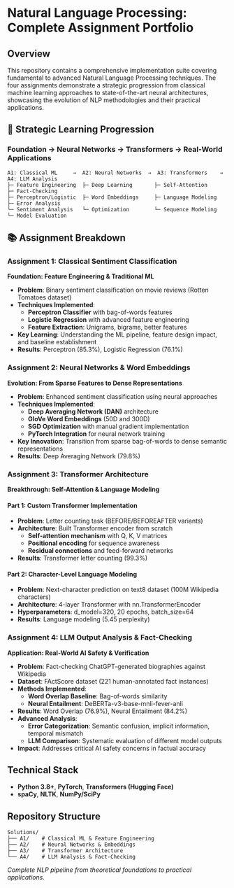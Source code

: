 # Natural Language Processing: Complete Assignment Portfolio

## Overview

This repository contains a comprehensive implementation suite covering fundamental to advanced Natural Language Processing techniques. The four assignments demonstrate a strategic progression from classical machine learning approaches to state-of-the-art neural architectures, showcasing the evolution of NLP methodologies and their practical applications.

## 🎯 Strategic Learning Progression

### Foundation → Neural Networks → Transformers → Real-World Applications

```
A1: Classical ML     →  A2: Neural Networks  →  A3: Transformers    →  A4: LLM Analysis
├─ Feature Engineering  ├─ Deep Learning       ├─ Self-Attention     ├─ Fact-Checking
├─ Perceptron/Logistic  ├─ Word Embeddings     ├─ Language Modeling  ├─ Error Analysis
└─ Sentiment Analysis   └─ Optimization        └─ Sequence Modeling  └─ Model Evaluation
```

## 📚 Assignment Breakdown

### Assignment 1: Classical Sentiment Classification
**Foundation: Feature Engineering & Traditional ML**

- **Problem**: Binary sentiment classification on movie reviews (Rotten Tomatoes dataset)
- **Techniques Implemented**:
  - **Perceptron Classifier** with bag-of-words features
  - **Logistic Regression** with advanced feature engineering
  - **Feature Extraction**: Unigrams, bigrams, better features
- **Key Learning**: Understanding the ML pipeline, feature design impact, and baseline establishment
- **Results**: Perceptron (85.3%), Logistic Regression (76.1%)

### Assignment 2: Neural Networks & Word Embeddings
**Evolution: From Sparse Features to Dense Representations**

- **Problem**: Enhanced sentiment classification using neural approaches
- **Techniques Implemented**:
  - **Deep Averaging Network (DAN)** architecture
  - **GloVe Word Embeddings** (50D and 300D)
  - **SGD Optimization** with manual gradient implementation
  - **PyTorch Integration** for neural network training
- **Key Innovation**: Transition from sparse bag-of-words to dense semantic representations
- **Results**: Deep Averaging Network (79.8%)

### Assignment 3: Transformer Architecture
**Breakthrough: Self-Attention & Language Modeling**

#### Part 1: Custom Transformer Implementation
- **Problem**: Letter counting task (BEFORE/BEFOREAFTER variants)
- **Architecture**: Built Transformer encoder from scratch
  - **Self-attention mechanism** with Q, K, V matrices
  - **Positional encoding** for sequence awareness
  - **Residual connections** and feed-forward networks
- **Results**: Transformer letter counting (99.3%)

#### Part 2: Character-Level Language Modeling
- **Problem**: Next-character prediction on text8 dataset (100M Wikipedia characters)
- **Architecture**: 4-layer Transformer with nn.TransformerEncoder
- **Hyperparameters**: d_model=320, 20 epochs, batch_size=64
- **Results**: Language modeling (5.45 perplexity)

### Assignment 4: LLM Output Analysis & Fact-Checking
**Application: Real-World AI Safety & Verification**

- **Problem**: Fact-checking ChatGPT-generated biographies against Wikipedia
- **Dataset**: FActScore dataset (221 human-annotated fact instances)
- **Methods Implemented**:
  - **Word Overlap Baseline**: Bag-of-words similarity
  - **Neural Entailment**: DeBERTa-v3-base-mnli-fever-anli
- **Results**: Word Overlap (76.9%), Neural Entailment (84.2%)
- **Advanced Analysis**:
  - **Error Categorization**: Semantic confusion, implicit information, temporal mismatch
  - **LLM Comparison**: Systematic evaluation of different model outputs
- **Impact**: Addresses critical AI safety concerns in factual accuracy

## Technical Stack
- **Python 3.8+**, **PyTorch**, **Transformers (Hugging Face)**
- **spaCy**, **NLTK**, **NumPy/SciPy**

## Repository Structure
```
Solutions/
├── A1/    # Classical ML & Feature Engineering
├── A2/    # Neural Networks & Embeddings  
├── A3/    # Transformer Architecture
└── A4/    # LLM Analysis & Fact-Checking
```

*Complete NLP pipeline from theoretical foundations to practical applications.*

